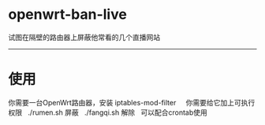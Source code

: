 # openwrt-ban-live  

试图在隔壁的路由器上屏蔽他常看的几个直播网站  

---
# 使用  
你需要一台OpenWrt路由器，安装  iptables-mod-filter    
你需要给它加上可执行权限  
./rumen.sh 屏蔽  
./fangqi.sh 解除  
可以配合crontab使用  
